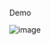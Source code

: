 Demo

![image](https://github.com/MaiNgocChau9/Bard-PyQt/assets/123575751/6641d731-1f6c-4ee1-a915-ef02b598362b)
